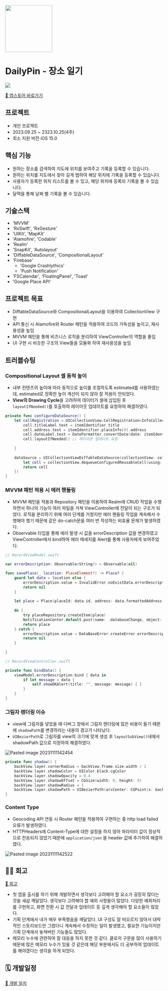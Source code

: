 
<img src="https://github.com/ji-yeon224/DailyPin/assets/69784492/b0901f18-f381-45a2-ba90-fdb579c7bc21.png"  width="150" height="150"/>

# DailyPin - 장소 일기 



![](https://github.com/ji-yeon224/DailyPin/assets/69784492/371edf62-1854-4f81-a184-c61ff2ee8497)

[🔗 앱스토어 바로가기](https://apps.apple.com/kr/app/dailypin-%EC%9E%A5%EC%86%8C%EC%9D%BC%EA%B8%B0/id6470025950)


## 프로젝트 
- 개인 프로젝트
- 2023.09.25 ~ 2323.10.25(4주)
- 최소 지원 버전 iOS 15.0

## 핵심 기능
- 원하는 장소를 검색하여 지도에 위치를 보여주고 기록을 등록할 수 있습니다.
- 원하는 위치를 지도에서 찾아 길게 탭하여 해당 위치에 기록을 등록할 수 있습니다.
- 사용자가 등록한 위치 리스트를 볼 수 있고, 해당 위치에 등록되 기록을 볼 수 있습니다. 
- 달력을 통해 날짜 별 기록을 볼 수 있습니다.


## 기술스택
- 'MVVM'
- 'RxSwift', 'RxGesture'
- 'UIKit', 'MapKit'
- 'Alamofire', 'Codable'
- 'Realm'
- 'SnapKit', 'Autolayout'
- 'DiffableDataSource', 'CompositionalLayout'
- 'Firebase'
	- 'Google Crashlythics'
	- 'Push Notification'
- 'FSCalendar', 'FloatingPanel', 'Toast'
- 'Google Place API'

## 프로젝트 목표
- DiffableDataSource와 CompositionalLayout을 이용하여 CollectionView 구현
- API 통신 시 Alamofire와 Router 패턴을 적용하여 코드의 가독성을 높이고, 재사용성을 높임
- MVVM 패턴을 통해 비즈니스 로직을 분리하여 ViewController의 역할을 줄임
- UI 구현 시 비슷한 구조의 View들을 모듈화 하여 재사용성을 높임


## 트러블슈팅

### Compositional Layout 셀 동적 높이

- 내부 컨텐츠의 높이에 따라 동적으로 높이를 조절하도록 estimated를 사용하였는데, estimated로 정확한 높이 계산이 되지 않아 잘 적용이 안되었다.
- **View의 Drawing Cycle**을 고려하여 데이터가 셀에 삽입된 후 `layoutIfNeeded()`를 호출하여 레이아웃 업데이트를 요청하여 해결하였다.

```swift
private func configureDataSource() {
    let cellRegistration = UICollectionView.CellRegistration<InfoCollectionViewCell, Record> { cell, indexPath, itemIdentifier in
        cell.titleLabel.text = itemIdentifier.title
        cell.address.text = itemIdentifier.placeInfo[0].address
        cell.dateLabel.text = DateFormatter.convertDate(date: itemIdentifier.date)
        cell.layoutIfNeeded() // 레이아웃 업데이트 요청
        
    }
    
    dataSource = UICollectionViewDiffableDataSource(collectionView: collectionView, cellProvider: { collectionView, indexPath, itemIdentifier in
        let cell = collectionView.dequeueConfiguredReusableCell(using: cellRegistration, for: indexPath, item: itemIdentifier)
        return cell
    })
}
```

### MVVM 패턴 적용 시 에러 핸들링

- MVVM 패턴을 적용과 Repository 패턴을 이용하여 Realm에 CRUD 작업을 수행하면서 하나의 기능이 여러 파일을 거쳐 ViewController에 전달이 되는 구조가 되었다. 로직을 분리하기 위해 여러 단계를 거쳤지만 에러 핸들링 작업을 계속해서 수행해야 했기 때문에 같은 do-catch문을 여러 번 작성하는 비효율 문제가 발생하였다.
- Observable 타입을 통해 에러 발생 시 값을 errorDescription 값을 변경하였고 ViewController에서 bind하여 에러 메세지를 Alert를 통해 사용자에게 보여주었다.

```swift
// RecordViewModel.swift

var errorDescription: Observable<String?> = Observable(nil)

func savePlace(_ location: PlaceElement?) -> Place? {
    guard let data = location else {
        errorDescription.value = InvalidError.noExistData.errorDescription
        return nil
    }
    
    let place = Place(placeId: data.id, address: data.formattedAddress, placeName: data.displayName.placeName, latitude: data.location.latitude, longitude: data.location.longitude)
    
    do {
        try placeRepository.createItem(place)
        NotificationCenter.default.post(name: .databaseChange, object: nil, userInfo: ["changeType": "save"])
        return place
    } catch {
        errorDescription.value = DataBaseError.createError.errorDescription
        return nil
    }
    
}
```

```swift
// RecordViewController.swift

private func bindData() {
    viewModel.errorDescription.bind { data in
        if let message = data {
            self.showOKAlert(title: "", message: message) { }
        }
    }
}
```

### 그림자 렌더링 이슈

- view에 그림자를 넣었을 때 디버그 창에서 그림자 렌더링에 많은 비용이 들기 때문에 `shadowPath`를 변경하라는 내용의 경고가 나타났다.
- `UIBezierPath`로 그림자를 view의 크기에 맞게 생성 후 `layoutSubView()`내에서 shadowPath 값으로 지정하여 해결하였다.

![Pasted image 20231111142454](https://github.com/ji-yeon224/DailyPin/assets/69784492/b518764a-f8a0-45b7-a995-27a4ee5aa875)


```swift
private func shadow() {
    backView.layer.cornerRadius = backView.frame.size.width / 2
    backView.layer.shadowColor = UIColor.black.cgColor
    backView.layer.shadowOpacity = 0.4
    backView.layer.shadowOffset = CGSize(width: 0, height: 0)
    backView.layer.shadowRadius = 1
    backView.layer.shadowPath = UIBezierPath(arcCenter: CGPoint(x: backView.bounds.width/2, y: backView.bounds.height/2), radius: backView.bounds.width / 2, startAngle: 0, endAngle: 2 * .pi, clockwise: true).cgPath
}
```

### Content Type

- Geocoding API 연동 시 Router 패턴을 적용하여 구현하는 중 http load failed 오류가 발생하였다.
- HTTPHeaders에 Content-Type에 대한 설정을 하지 않아 파라미터 값이 정상적으로 전송되지 않았기 때문에 `application/json` 을 header 값에 추가하여 해결하였다.

![Pasted image 20231111142522](https://github.com/ji-yeon224/DailyPin/assets/69784492/c7153a90-5cfb-4dd6-85ed-e4d3468decc6)



## ✍🏻  회고
[🔗 회고](https://iwntberich.tistory.com/84)

- 첫 앱을 출시를 하기 위해 개발하면서 생각보다 고려해야 할 요소가 굉장히 많다는 것을 새삼 깨달았다. 생각보다 고려해야 할 예외 사항들이 많았다. 다양한 예외처리를 구현하고, 화면 전환 시 값 전달과 업데이트 등 깊게 생각해야 할 요소들이 많았다.
- 기획 단계에서 내가 매우 부족했음을 깨달았다. UI 구성도 잘 떠오르지 않아서 대략적인 스토리보드만 그렸더니 계속해서 수정하는 일이 발생했고, 필요한 기능이지만 기획 단계에서 놓쳐버린 기능들도 많았다.
- 메모리 누수에 관련하여 잘 대응을 하지 못한 것 같다. 클로저 구문을 많이 사용하기 때문에 많은 메모리 누수가 있을 것 같은데 해당 부분에서도 더 공부하여 업데이트를 해야겠다는 생각을 하게 되었다. 

## 🗓️ 개발일정
[🔗 개발 일지](https://lowly-yacht-147.notion.site/92e7ac0ff4f84b81b7533c3a46932312?v=8231cce21d104b4cb1d5a3a0b155de2b&pvs=4)
